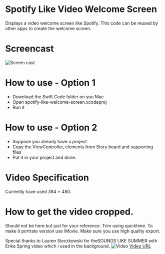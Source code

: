 # Spotify Like Video Welcome Screen
Displays a video welcome screen like Spotify. This code can be reused by other apps to create the welcome screen.

# Screencast
![Screen cast](http://giant.gfycat.com/HastyShadyGrouse.gif)

# How to use - Option 1
* Download the Swift Code folder on you Mac
* Open spotify-like-welcome-screen.xcodeproj 
* Run it

# How to use - Option 2
* Suppose you already have a project
* Copy the ViewController, elements from Story board and supporting files
* Put it in your project and done.

# Video Specification
Currently have used 384 × 480.

# How to get the video cropped.
Should not be here but just for your reference.
Trim using quicktime. To make it portrate version use iMovie. Make sure you use high quality export.

Special thanks to Lauren Sieczkowski for theSOUNDS LIKE SUMMER with Erika Spring video which i used in the background.
![Video](http://i.imgur.com/oCinvFO.png)
[Video URL](https://vimeo.com/131502939)
